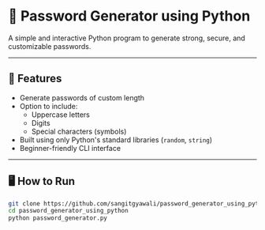# 🔐 Password Generator using Python

A simple and interactive Python program to generate strong, secure, and customizable passwords.

---

## 🚀 Features

- Generate passwords of custom length
- Option to include:
  - Uppercase letters
  - Digits
  - Special characters (symbols)
- Built using only Python's standard libraries (`random`, `string`)
- Beginner-friendly CLI interface

---

## 🖥️ How to Run

```bash
git clone https://github.com/sangitgyawali/password_generator_using_python.git
cd password_generator_using_python
python password_generator.py
